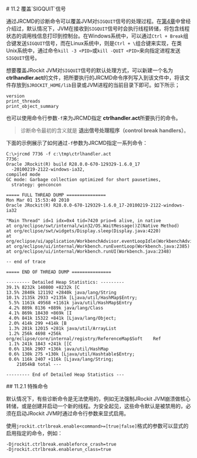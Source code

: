 <a name="11.2" />
# 11.2 覆盖`SIGQUIT`信号

通过JRCMD的诊断命令可以覆盖JVM对`SIGQUIT`信号的处理过程。在[第4章][1]中曾经介绍过，默认情况下，JVM在接收到`SIGQUIT`信号时会执行线程转储，将包含线程状态的调用栈信息打印到控制台。在Windows系统中，可以通过`Ctrl + Break`组合键发送`SIGQUIT`信号，而在Linux系统中，则是`Ctrl + \`组合键来实现，在类Unix系统中，通过命令`kill -3 <PID>`或`kill -QUIT <PID>`来向指定进程发送`SIGQUIT`信号。

想要覆盖JRockit JVM对`SIGQUIT`信号的默认处理方式，可以新建一个名为 **ctrlhandler.act**的文件，把所要执行的JRCMD命令序列写入到该文件中，将该文件存放到`$JROCKIT_HOME/lib`目录或JVM进程的当前目录下即可。如下所示；

    version
    print_threads
    print_object_summary

也可以使用命令行参数`-f`来为JRCMD指定 **ctrlhandler.act**所要执行的命令。

>诊断命令最初的含义就是 **退出信号处理程序（control break handlers）**。

下面的示例展示了如何通过`-f`参数为JRCMD指定一系列命令：

    C:\>jrcmd 7736 -f c:\tmp\ctrlhandler.act
    7736:
    Oracle JRockit(R) build R28.0.0-670-129329-1.6.0_17
      -20100219-2122-windows-ia32,
    compiled mode
    GC mode: Garbage collection optimized for short pausetimes,
      strategy: genconcon

    ===== FULL THREAD DUMP ===============
    Mon Mar 01 15:53:40 2010
    Oracle JRockit(R) R28.0.0-670-129329-1.6.0_17-20100219-2122-windows-ia32
    
    "Main Thread" id=1 idx=0x4 tid=7420 prio=6 alive, in native
    at org/eclipse/swt/internal/win32/OS.WaitMessage()Z(Native Method)
    at org/eclipse/swt/widgets/Display.sleep(Display.java:4220)
    at org/eclipse/ui/application/WorkbenchAdvisor.eventLoopIdle(WorkbenchAdvisor.java:364)
    at org/eclipse/ui/internal/Workbench.runEventLoop(Workbench.java:2385)
    at org/eclipse/ui/internal/Workbench.runUI(Workbench.java:2348)

    -- end of trace
    
    ===== END OF THREAD DUMP ===============
    
    --------- Detailed Heap Statistics: ---------
    39.1% 8232k 140800 +8232k [C
    13.5% 2840k 121192 +2840k java/lang/String
    10.1% 2135k 2933 +2135k [Ljava/util/HashMap$Entry;
     5.5% 1161k 49568 +1161k java/util/HashMap$Entry
     4.2% 889k 8136 +889k java/lang/Class
     4.1% 869k 18430 +869k [I
     4.0% 841k 15322 +841k [Ljava/lang/Object;
     2.0% 414k 299 +414k [B
     1.3% 281k 12015 +281k java/util/ArrayList
     1.2% 256k 4698 +256k org/eclipse/core/internal/registry/ReferenceMap$Soft    Ref
     1.1% 241k 1843 +241k [[C
     0.6% 136k 2907 +136k java/util/HashMap
     0.6% 130k 275 +130k [Ljava/util/Hashtable$Entry;
     0.6% 116k 2407 +116k [Ljava/lang/String;
        21054kB total ---

    --------- End of Detailed Heap Statistics ---

<a name="11.2.1" />
## 11.2.1 特殊命令

默认情况下，有些诊断命令是无法使用的，例如无法强制JRockit JVM崩溃做核心转储，或是创建并启动一个新的线程。为安全起见，这些命令默认是被禁用的，必须在启动JRockit JVM时通过命令行参数来显式启用。

使用`jrockit.ctrlbreak.enable<command>=[true|false]`格式的参数可以显式的启用指定的命令，例如：

    -Djrockit.ctrlbreak.enableforce_crash=true
    -Djrockit.ctrlbreak.enablerun_class=true










[1]:    ../chap4/4.md#4